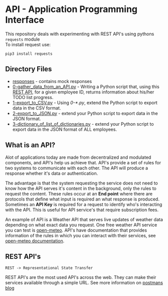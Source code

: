 # API - Application Programming Interface

This repository deals with experimenting with REST API's using pythons `requests` module<br>
To install request use:
```
pip3 install requests
```

## Directory Files

* [responses](./responses) - contains mock responses
* [0-gather_data_from_an_API.py](0-gather_data_from_an_API.py) - Writing a Python script that, using this [REST API](https://jsonplaceholder.typicode.com/), for a given employee ID, returns information about his/her TODO list progress.
* [1-export_to_CSV.py](1-export_to_CSV.py) - Using *0-\*.py*, extend the Python script to export data in the CSV format.
* [2-export_to_JSON.py](2-export_to_JSON.py) - extend your Python script to export data in the JSON format.
* [3-dictionary_of_list_of_dictionaries.py](3-dictionary_of_list_of_dictionaries.py) - extend your Python script to export data in the JSON format of ALL employees.

## What is an API?

Alot of applications today are made from decentralized and modulated components, and API's help us achieve that. API's provide a set of rules for two systems to communicate with each other. The API will produce a response whether it's data or authentication. 

The advantage is that the system requesting the service does not need to know how the API serves it's content in the background, only the rules to request the content. These rules occur at an **End point** where there are protocols that define what input is required an what response is produced. Sometimes an **API Key** is required for a request to identify who's interacting with the API. This is useful for API service's that require subscription fees.

An example of API is a Weather API that serves live updates of weather data depending on what exact data you request. One free weather API service you can test is [open-meteo](https://open-meteo.com/). API's have documentation that provides information of the rules in which you can interact with their services, see [open-meteo documentation](https://open-meteo.com/en/docs).

## REST API's

`REST -> Representational State Transfer`

REST API's are the most used API's across the web. They can make their services available through a simple URL. See more information on [postmans blog](https://blog.postman.com/rest-api-examples/)

